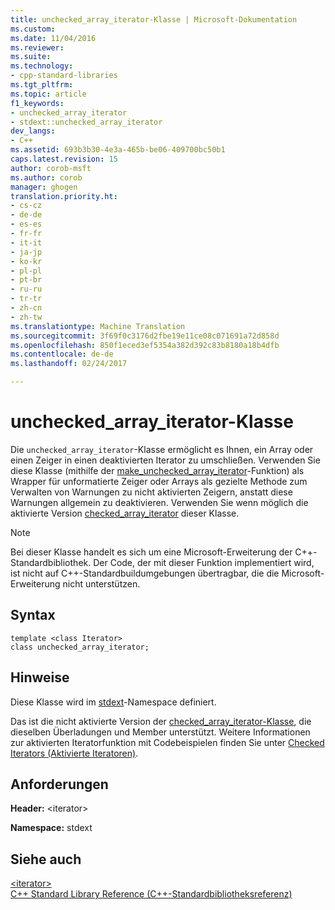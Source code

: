 ```yaml
---
title: unchecked_array_iterator-Klasse | Microsoft-Dokumentation
ms.custom: 
ms.date: 11/04/2016
ms.reviewer: 
ms.suite: 
ms.technology:
- cpp-standard-libraries
ms.tgt_pltfrm: 
ms.topic: article
f1_keywords:
- unchecked_array_iterator
- stdext::unchecked_array_iterator
dev_langs:
- C++
ms.assetid: 693b3b30-4e3a-465b-be06-409700bc50b1
caps.latest.revision: 15
author: corob-msft
ms.author: corob
manager: ghogen
translation.priority.ht:
- cs-cz
- de-de
- es-es
- fr-fr
- it-it
- ja-jp
- ko-kr
- pl-pl
- pt-br
- ru-ru
- tr-tr
- zh-cn
- zh-tw
ms.translationtype: Machine Translation
ms.sourcegitcommit: 3f69f0c3176d2fbe19e11ce08c071691a72d858d
ms.openlocfilehash: 850f1eced3ef5354a382d392c83b8180a18b4dfb
ms.contentlocale: de-de
ms.lasthandoff: 02/24/2017

---
```

# <a name="uncheckedarrayiterator-class"></a>unchecked_array_iterator-Klasse
Die `unchecked_array_iterator`-Klasse ermöglicht es Ihnen, ein Array oder einen Zeiger in einen deaktivierten Iterator zu umschließen. Verwenden Sie diese Klasse (mithilfe der [make_unchecked_array_iterator](../standard-library/iterator-functions.md#make_unchecked_array_iterator)-Funktion) als Wrapper für unformatierte Zeiger oder Arrays als gezielte Methode zum Verwalten von Warnungen zu nicht aktivierten Zeigern, anstatt diese Warnungen allgemein zu deaktivieren. Verwenden Sie wenn möglich die aktivierte Version [checked_array_iterator](../standard-library/checked-array-iterator-class.md) dieser Klasse.  
  
> [!NOTE]
>  Bei dieser Klasse handelt es sich um eine Microsoft-Erweiterung der C++-Standardbibliothek. Der Code, der mit dieser Funktion implementiert wird, ist nicht auf C++-Standardbuildumgebungen übertragbar, die die Microsoft-Erweiterung nicht unterstützen.  
  
## <a name="syntax"></a>Syntax  
  
```
template <class Iterator>  
class unchecked_array_iterator;
```  
  
## <a name="remarks"></a>Hinweise  
 Diese Klasse wird im [stdext](../standard-library/stdext-namespace.md)-Namespace definiert.  
  
 Das ist die nicht aktivierte Version der [checked_array_iterator-Klasse](../standard-library/checked-array-iterator-class.md), die dieselben Überladungen und Member unterstützt. Weitere Informationen zur aktivierten Iteratorfunktion mit Codebeispielen finden Sie unter [Checked Iterators (Aktivierte Iteratoren)](../standard-library/checked-iterators.md).  
  
## <a name="requirements"></a>Anforderungen  
 **Header:** \<iterator>  
  
 **Namespace:** stdext  
  
## <a name="see-also"></a>Siehe auch  
 [\<iterator>](../standard-library/iterator.md)   
 [C++ Standard Library Reference (C++-Standardbibliotheksreferenz)](../standard-library/cpp-standard-library-reference.md)




